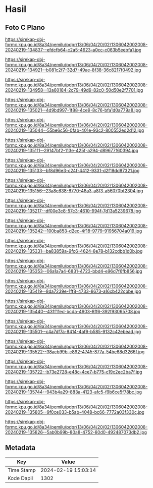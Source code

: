 # Hasil

## Foto C Plano

https://sirekap-obj-formc.kpu.go.id/8a34/pemilu/pdpr/13/06/04/20/02/1306042002008-20240219-134837--efdcfb64-c2a5-4623-a0cc-c063b5eebfa1.jpg

https://sirekap-obj-formc.kpu.go.id/8a34/pemilu/pdpr/13/06/04/20/02/1306042002008-20240219-134921--b081c2f7-32d7-49ae-8f38-36c8217f0492.jpg

https://sirekap-obj-formc.kpu.go.id/8a34/pemilu/pdpr/13/06/04/20/02/1306042002008-20240219-134958--13a60184-2c79-49d9-82c0-50d50e2f7701.jpg

https://sirekap-obj-formc.kpu.go.id/8a34/pemilu/pdpr/13/06/04/20/02/1306042002008-20240219-135021--4d9bd997-1f88-4ce9-8c76-bfa1d0a779a8.jpg

https://sirekap-obj-formc.kpu.go.id/8a34/pemilu/pdpr/13/06/04/20/02/1306042002008-20240219-135044--55be6c56-0fab-401e-93c2-800552ed2d12.jpg

https://sirekap-obj-formc.kpu.go.id/8a34/pemilu/pdpr/13/06/04/20/02/1306042002008-20240219-135111--29147bf2-113e-425f-a294-d89677f60394.jpg

https://sirekap-obj-formc.kpu.go.id/8a34/pemilu/pdpr/13/06/04/20/02/1306042002008-20240219-135133--bf8d96e3-c24f-4412-9331-d2f18dd87321.jpg

https://sirekap-obj-formc.kpu.go.id/8a34/pemilu/pdpr/13/06/04/20/02/1306042002008-20240219-135156--23a8e838-8770-48a3-a8f3-a56070bf2304.jpg

https://sirekap-obj-formc.kpu.go.id/8a34/pemilu/pdpr/13/06/04/20/02/1306042002008-20240219-135217--df00e3c8-57c3-4610-994f-7d13a5239678.jpg

https://sirekap-obj-formc.kpu.go.id/8a34/pemilu/pdpr/13/06/04/20/02/1306042002008-20240219-135242--100ba853-d2ec-4f18-9779-91956704a019.jpg

https://sirekap-obj-formc.kpu.go.id/8a34/pemilu/pdpr/13/06/04/20/02/1306042002008-20240219-135331--ba83859a-9fc6-4624-8e78-b132cdbb1d0b.jpg

https://sirekap-obj-formc.kpu.go.id/8a34/pemilu/pdpr/13/06/04/20/02/1306042002008-20240219-135353--06a1a7a4-6831-4723-bbd4-e96d7f6fb856.jpg

https://sirekap-obj-formc.kpu.go.id/8a34/pemilu/pdpr/13/06/04/20/02/1306042002008-20240219-135419--8da7239e-1ff8-4733-8673-a16cb422cbbe.jpg

https://sirekap-obj-formc.kpu.go.id/8a34/pemilu/pdpr/13/06/04/20/02/1306042002008-20240219-135440--431f11ed-bcda-4903-8ff6-392f93065708.jpg

https://sirekap-obj-formc.kpu.go.id/8a34/pemilu/pdpr/13/06/04/20/02/1306042002008-20240219-135501--c4a7df7a-8414-4af9-b585-9132c42ebead.jpg

https://sirekap-obj-formc.kpu.go.id/8a34/pemilu/pdpr/13/06/04/20/02/1306042002008-20240219-135522--38acb99b-c892-4745-877a-54be68d3266f.jpg

https://sirekap-obj-formc.kpu.go.id/8a34/pemilu/pdpr/13/06/04/20/02/1306042002008-20240219-135722--b73e2728-e48c-4ce7-b775-c19c2ec2ba7f.jpg

https://sirekap-obj-formc.kpu.go.id/8a34/pemilu/pdpr/13/06/04/20/02/1306042002008-20240219-135744--943b4a29-883a-4123-afc5-f9b6ce5f78bc.jpg

https://sirekap-obj-formc.kpu.go.id/8a34/pemilu/pdpr/13/06/04/20/02/1306042002008-20240219-135805--9f0ce033-b5ab-4048-bc66-7772a03f330c.jpg

https://sirekap-obj-formc.kpu.go.id/8a34/pemilu/pdpr/13/06/04/20/02/1306042002008-20240219-135826--5ab0b99b-80a8-4752-80d0-492487073db2.jpg


## Metadata

| Key        | Value               |
| ---------- | ------------------- |
| Time Stamp | 2024-02-19 15:03:14 |
| Kode Dapil | 1302                |



